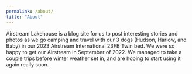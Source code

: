 ```yaml
---
permalink: /about/
title: "About"
---
```


Airstream Lakehouse is a blog site for us to post interesting stories and photos as we go camping and travel with our 3 dogs (Hudson, Harlow, and Baby) in our 2023 Airstream International 23FB Twin bed. We were so happy to get our Airstream in September of 2022.  We managed to take a couple trips before winter weather set in, and are hoping to start using it again really soon.